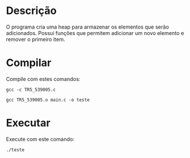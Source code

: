 # Descrição

O programa cria uma heap para armazenar os elementos que serão adicionados. Possui funções que permitem adicionar um novo elemento e remover o primeiro item.

# Compilar

Compile com estes comandos: 
~~~
gcc -c TR5_539005.c
~~~
~~~
gcc TR5_539005.o main.c -o teste
~~~

# Executar

Execute com este comando: 
~~~
./teste
~~~
